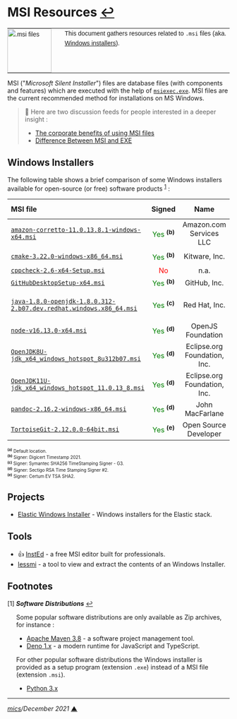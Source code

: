 # <span id="top">MSI Resources</span> <span style="size:30%;"><a href="README.md">↩</a></span>

<table style="font-family:Helvetica,Arial;font-size:14px;line-height:1.6;">
  <tr>
  <td style="border:0;padding:0 10px 0 0;min-width:120px;"><a href="https://docs.microsoft.com/en-us/windows/win32/msi/windows-installer-development-tools" rel="external"><img src="./docs/win-installer.png" width="100" alt=".msi files"/></a></td>
  <td style="border:0;padding:0;vertical-align:text-top;">This document gathers resources related to <code>.msi</code> files (aka. <a href="https://docs.microsoft.com/en-us/windows/win32/msi/windows-installer-development-tools" rel="external">Windows installers</a>).
  </td>
  </tr>
</table>

MSI ("*Microsoft Silent Installer*") files are database files (with components and features) which are executed with the help of [`msiexec.exe`][msiexec_cmd]. MSI files are the current recommended method for installations on MS Windows.

> **:mag_right:** Here are two discussion feeds for people interested in a deeper insight :
> - [The corporate benefits of using MSI files](https://serverfault.com/questions/11670/the-corporate-benefits-of-using-msi-files/274609)
> - [Difference Between MSI and EXE](https://askanydifference.com/difference-between-msi-and-exe/)

## <span id="installers">Windows Installers</span>

The following table shows a brief comparison of some Windows installers available for open-source (or free) software products <sup id="anchor_01"><a href="#footnote_01">1</a></sup> :

| MSI file     | Signed | Name | Destination folder <sup>(a)</sup> |
|:-------------|:------:|:------:|:-------------------|
| [`amazon-corretto-11.0.13.8.1-windows-x64.msi`](https://github.com/corretto/corretto-11/releases) | <span style="color:green;">Yes</span> **<sup>(b)</sup>** | Amazon.com Services LLC |  `C:\Program Files\Amazon Corretto\` |
| [`cmake-3.22.0-windows-x86_64.msi`](https://cmake.org/download/) | <span style="color:green;">Yes</span> **<sup>(b)</sup>** | Kitware,&nbsp;Inc. | `C:\Program Files\CMake\` |
| [`cppcheck-2.6-x64-Setup.msi`](https://github.com/danmar/cppcheck/releases) | <span style="color:red;">No</span> | n.a. | ? |
| [`GitHubDesktopSetup-x64.msi`](https://desktop.github.com/) | <span style="color:green;">Yes</span> **<sup>(b)</sup>** | GitHub,&nbsp;Inc. | ? |
| [`java-1.8.0-openjdk-1.8.0.312-2.b07.dev.redhat.windows.x86_64.msi`](http) | <span style="color:green;">Yes</span> **<sup>(c)</sup>** | Red Hat, Inc. | `C:\Program Files\RedHat\java-1.8.0-openjdk-1.8.0.312-2` |
| [`node-v16.13.0-x64.msi`](https://nodejs.org/en/download/) | <span style="color:green;">Yes</span> **<sup>(d)</sup>** | OpenJS Foundation | `C:\Program Files\nodejs\` |
| [`OpenJDK8U-jdk_x64_windows_hotspot_8u312b07.msi`](http) | <span style="color:green;">Yes</span> **<sup>(d)</sup>** | Eclipse.org Foundation, Inc. | ? |
| [`OpenJDK11U-jdk_x64_windows_hotspot_11.0.13_8.msi`](http) | <span style="color:green;">Yes</span> **<sup>(d)</sup>** | Eclipse.org Foundation, Inc. | ? |
| [`pandoc-2.16.2-windows-x86_64.msi`](https://pandoc.org/installing.html) | <span style="color:green;">Yes</span> **<sup>(d)</sup>** | John MacFarlane | `C:\Program Files\Pandoc\` |
| [`TortoiseGit-2.12.0.0-64bit.msi`](https://tortoisegit.org/download/) | <span style="color:green;">Yes</span> **<sup>(e)</sup>** | Open Source Developer | `C:\Program Files\TortoiseGit\` |
<div style="font-size:70%;"><b><sup>(a)</sup></b> Default location.</div>
<div style="font-size:70%;"><b><sup>(b)</sup></b> Signer: Digicert Timestamp 2021.</div>
<div style="font-size:70%;"><b><sup>(c)</sup></b> Signer: Symantec SHA256 TimeStamping Signer - G3.</div>
<div style="font-size:70%;"><b><sup>(d)</sup></b> Signer: Sectigo RSA Time Stamping Signer #2.</div>
<div style="font-size:70%;"><b><sup>(e)</sup></b> Signer: Certum EV TSA SHA2.</div>

## <span id="projects">Projects</span>

- [Elastic Windows Installer][project_elastic] - Windows installers for the Elastic stack.

## <span id="tools">Tools</span>
- &#128077; [InstEd][tool_insted] - a free MSI editor built for professionals.
- [lessmi][tool_lessmsi] - a tool to view and extract the contents of an Windows Installer.

## <span id="footnotes">Footnotes</span>

<span id="footnote_01">[1]</span> ***Software Distributions*** [↩](#anchor_01)

<p style="margin:0 0 1em 20px;">
Some popular software distributions are only available as Zip archives, for instance :
</p>
<ul style="margin:0 0 1em 20px;">
<li><a href="https://maven.apache.org/download.cgi#files">Apache Maven 3.8</a> - a software project management tool.
<li><a href="https://github.com/denoland/deno/releases">Deno 1.x</a> - a modern runtime for JavaScript and TypeScript.</li>
</ul>
<p style="margin:0 0 1em 20px;">
For other popular software distributions the Windows installer is provided as a setup program (extension <code>.exe</code>) instead of a MSI file (extension <code>.msi</code>).
</p>
<ul style="margin:0 0 1em 20px;">
  <li><a href="https://www.python.org/downloads/release/python-3100/">Python 3.x</li>
</ul>

***

*[mics](https://lampwww.epfl.ch/~michelou/)/December 2021* [**&#9650;**](#top)
<span id="bottom">&nbsp;</span>

<!-- link refs -->

[msiexec_cmd]: https://docs.microsoft.com/en-us/windows-server/administration/windows-commands/msiexec
[project_elastic]: https://github.com/elastic/windows-installers
[tool_insted]: http://www.instedit.com/
[tool_lessmsi]: https://github.com/activescott/lessmsi
